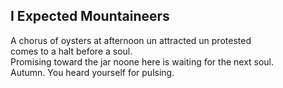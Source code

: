 I Expected Mountaineers
-----------------------
A chorus of oysters at afternoon un attracted un protested  
comes to a halt before a soul.  
Promising toward the jar noone here is waiting for the next soul.  
Autumn. You heard yourself for pulsing.  
